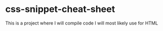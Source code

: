 # css-snippet-cheat-sheet
This is a project where I will compile code I will most likely use for HTML
